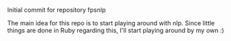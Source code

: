 Initial commit for repository fpsnlp

The main idea for this repo is to start playing around with nlp. Since little things are done in Ruby regarding this, I'll start playing around by my own :)
